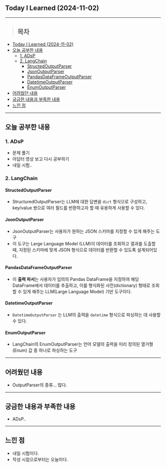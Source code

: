 ## Today I Learned (2024-11-02)
---
> ## 목차
- [Today I Learned (2024-11-02)](#today-i-learned-2024-11-02)
- [오늘 공부한 내용](#오늘-공부한-내용)
  - [1. ADsP](#1-adsp)
  - [2. LangChain](#2-langchain)
    - [StructedOutputParser](#structedoutputparser)
    - [JsonOutputParser](#jsonoutputparser)
    - [PandasDataFrameOutputParser](#pandasdataframeoutputparser)
    - [DatetimeOutputParser](#datetimeoutputparser)
    - [EnumOutputParser](#enumoutputparser)
- [어려웠던 내용](#어려웠던-내용)
- [궁금한 내용과 부족한 내용](#궁금한-내용과-부족한-내용)
- [느낀 점](#느낀-점)
---

## 오늘 공부한 내용
### 1. ADsP
- 문제 풀기
- 아답터 영상 보고 다시 공부하기
- 내일 시험..

### 2. LangChain
#### StructedOutputParser

- StructuredOutputParser는 LLM에 대한 답변을 `dict` 형식으로 구성하고, key/value 쌍으로 여러 필드를 반환하고자 할 때 유용하게 사용할 수 있다.

#### JsonOutputParser

- JsonOutputParser는 사용자가 원하는 JSON 스키마를 지정할 수 있게 해주는 도구 
- 이 도구는 Large Language Model (LLM)이 데이터를 조회하고 결과를 도출할 때, 지정된 스키마에 맞게 JSON 형식으로 데이터를 반환할 수 있도록 설계되어있다.

#### PandasDataFrameOutputParser

- 이 **출력 파서**는 사용자가 임의의 Pandas DataFrame을 지정하여 해당 DataFrame에서 데이터를 추출하고, 이를 형식화된 사전(dictionary) 형태로 조회할 수 있게 해주는 LLM(Large Language Model) 기반 도구이다.

#### DatetimeOutputParser

- `DatetimeOutputParser` 는 LLM의 출력을 `datetime` 형식으로 파싱하는 데 사용할 수 있다.


#### EnumOutputParser

- LangChain의 EnumOutputParser는 언어 모델의 출력을 미리 정의된 열거형(Enum) 값 중 하나로 파싱하는 도구

---
## 어려웠던 내용
- OutputParser의 종류... 많다.
---
## 궁금한 내용과 부족한 내용
- ADsP..
---
## 느낀 점
- 내일 시험이다.
- 작성 시점으로부터는 오늘이다.


<!-- <img src="이미지 주소" width="100%" height="100%"/> -->
